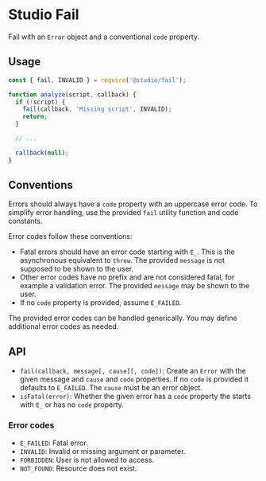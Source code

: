 # Studio Fail

Fail with an `Error` object and a conventional `code` property.

## Usage

```js
const { fail, INVALID } = require('@studio/fail');

function analyze(script, callback) {
  if (!script) {
    fail(callback, 'Missing script', INVALID);
    return;
  }

  // ...

  callback(null);
}
```

## Conventions

Errors should always have a `code` property with an uppercase error code. To
simplify error handling, use the provided `fail` utility function and code
constants.

Error codes follow these conventions:

- Fatal errors should have an error code starting with `E_`. This is the
  asynchronous equivalent to `throw`. The provided `message` is not supposed to
  be shown to the user.
- Other error codes have no prefix and are not considered fatal, for example a
  validation error. The provided `message` may be shown to the user.
- If no `code` property is provided, assume `E_FAILED`.

The provided error codes can be handled generically. You may define additional
error codes as needed.

## API

- `fail(callback, message[, cause][, code])`: Create an `Error` with the given
  message and `cause` and `code` properties. If no `code` is provided it
  defaults to `E_FAILED`. The `cause` must be an error object.
- `isFatal(error)`: Whether the given error has a `code` property the starts
  with `E_` or has no `code` property.

### Error codes

- `E_FAILED`: Fatal error.
- `INVALID`: Invalid or missing argument or parameter.
- `FORBIDDEN`: User is not allowed to access.
- `NOT_FOUND`: Resource does not exist.
